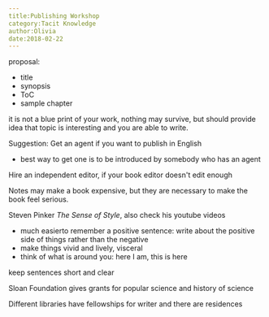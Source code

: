 ```yaml
---
title:Publishing Workshop
category:Tacit Knowledge
author:Olivia
date:2018-02-22
---
```




proposal:

- title
- synopsis
- ToC
- sample chapter

it is not a blue print of your work, nothing may survive, but should provide idea that topic is interesting and you are able to write.

Suggestion: Get an agent if you want to publish in English

- best way to get one is to be introduced by somebody who has an agent

Hire an independent editor, if your book editor doesn't edit enough

Notes may make a book expensive, but they are necessary to make the book feel serious.

Steven Pinker _The Sense of Style_, also check his youtube videos

- much easierto remember a positive sentence: write about the positive side of things rather than the negative
- make things vivid and lively, visceral
- think of what is around you: here I am, this is here

keep sentences short and clear

Sloan Foundation gives grants for popular science and history of science

Different libraries have fellowships for writer and there are residences



